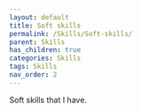 ```yaml
---
layout: default
title: Soft skills
permalink: /Skills/Soft-skills/
parent: Skills
has_children: true
categories: Skills
tags: Skills
nav_order: 2
---
```


Soft skills that I have.